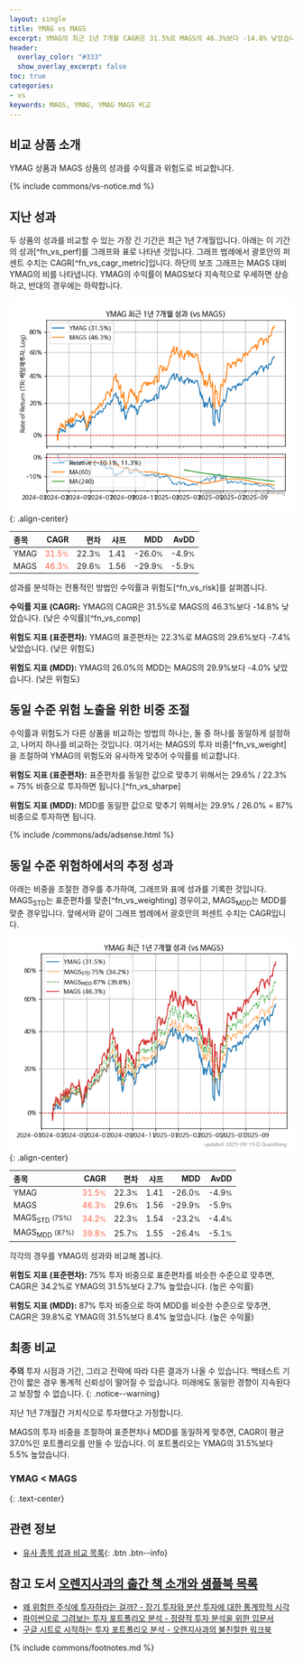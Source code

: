 ```yaml
---
layout: single
title: YMAG vs MAGS
excerpt: YMAG의 최근 1년 7개월 CAGR은 31.5%로 MAGS의 46.3%보다 -14.8% 낮았습니다.
header:
  overlay_color: "#333"
  show_overlay_excerpt: false
toc: true
categories:
- vs
keywords: MAGS, YMAG, YMAG MAGS 비교
---
```


## 비교 상품 소개


YMAG 상품과 MAGS 상품의 성과를 수익률과 위험도로 비교합니다.





{% include commons/vs-notice.md %}

## 지난 성과

두 상품의 성과를 비교할 수 있는 가장 긴 기간은 최근 1년 7개월입니다. 아래는 이 기간의 성과[^fn_vs_perf]를 그래프와 표로 나타낸 것입니다.
그래프 범례에서 괄호안의 퍼센트 수치는 CAGR[^fn_vs_cagr_metric]입니다.
하단의 보조 그래프는 MAGS 대비 YMAG의 비를 나타냅니다.
YMAG의 수익률이 MAGS보다 지속적으로 우세하면 상승하고, 반대의 경우에는 하락합니다.

![YMAG](/vs/images/ymag-vs-mags_dual.png){: .align-center}

| **종목** | **CAGR** | **편차** | **샤프** | **MDD** | **AvDD** |
| :------------ | ------: | -----------: | -------: | ------: | -------: |
| YMAG | <span style="color: tomato">31.5<small>%</small></span> | 22.3<small>%</small> | 1.41 | -26.0<small>%</small> | -4.9<small>%</small> |
| MAGS | <span style="color: tomato">46.3<small>%</small></span> | 29.6<small>%</small> | 1.56 | -29.9<small>%</small> | -5.9<small>%</small> |

<!-- more -->


성과를 분석하는 전통적인 방법인 수익률과 위험도[^fn_vs_risk]를 살펴봅니다.

**수익률 지표 (CAGR):** YMAG의 CAGR은 31.5%로 MAGS의 46.3%보다 -14.8% 낮았습니다. (낮은 수익률)[^fn_vs_comp]

**위험도 지표 (표준편차):** YMAG의 표준편차는 22.3%로 MAGS의 29.6%보다 -7.4% 낮았습니다. (낮은 위험도)

**위험도 지표 (MDD):** YMAG의 26.0%의 MDD는 MAGS의 29.9%보다 -4.0% 낮았습니다. (낮은 위험도)



## 동일 수준 위험 노출을 위한 비중 조절

수익률과 위험도가 다른 상품을 비교하는 방법의 하나는, 둘 중 하나를 동일하게 설정하고, 나머지 하나를 비교하는 것입니다.
여기서는 MAGS의 투자 비중[^fn_vs_weight]을 조절하여 YMAG의 위험도와 유사하게 맞추어 수익률를 비교합니다.

**위험도 지표 (표준편차):** 표준편차를 동일한 값으로 맞추기 위해서는 29.6% / 22.3% = 75% 비중으로 투자하면 됩니다.[^fn_vs_sharpe]

**위험도 지표 (MDD):** MDD를 동일한 값으로 맞추기 위해서는 29.9% / 26.0% = 87% 비중으로 투자하면 됩니다.


{% include /commons/ads/adsense.html %}



## 동일 수준 위험하에서의 추정 성과

아래는 비중을 조절한 경우를 추가하여, 그래프와 표에 성과를 기록한 것입니다.
MAGS<sub>STD</sub>는 표준편차를 맞춘[^fn_vs_weighting] 경우이고, MAGS<sub>MDD</sub>는 MDD를 맞춘 경우입니다.
앞에서와 같이 그래프 범례에서 괄호안의 퍼센트 수치는 CAGR입니다.


![YMAG](/vs/images/ymag-vs-mags.png){: .align-center}



| **종목** | **CAGR** | **편차** | **샤프** | **MDD** | **AvDD** |
| :------------ | ------: | -----------: | -------: | ------: | -------: |
| YMAG | <span style="color: tomato">31.5<small>%</small></span> | 22.3<small>%</small> | 1.41 | -26.0<small>%</small> | -4.9<small>%</small> |
| MAGS | <span style="color: tomato">46.3<small>%</small></span> | 29.6<small>%</small> | 1.56 | -29.9<small>%</small> | -5.9<small>%</small> |
| MAGS<sub>STD</sub> <small>(75%)</small> | <span style="color: tomato">34.2<small>%</small></span> | 22.3<small>%</small> | 1.54 | -23.2<small>%</small> | -4.4<small>%</small> |
| MAGS<sub>MDD</sub> <small>(87%)</small> | <span style="color: tomato">39.8<small>%</small></span> | 25.7<small>%</small> | 1.55 | -26.4<small>%</small> | -5.1<small>%</small> |



각각의 경우를 YMAG의 성과와 비교해 봅니다.

**위험도 지표 (표준편차):** 75% 투자 비중으로 표준편차를 비슷한 수준으로 맞추면, CAGR은 34.2%로 YMAG의 31.5%보다 2.7% 높았습니다. (높은 수익률)

**위험도 지표 (MDD):** 87% 투자 비중으로 하여 MDD를 비슷한 수준으로 맞추면, CAGR은 39.8%로 YMAG의 31.5%보다 8.4% 높았습니다. (높은 수익률)




## 최종 비교

**주의** 투자 시점과 기간, 그리고 전략에 따라 다른 결과가 나올 수 있습니다. 백테스트 기간이 짧은 경우 통계적 신뢰성이 떨어질 수 있습니다. 미래에도 동일한 경향이 지속된다고 보장할 수 없습니다.
{: .notice--warning}

지난 1년 7개월간 거치식으로 투자했다고 가정합니다.

MAGS의 투자 비중을 조절하여 표준편차나 MDD를 동일하게 맞추면, CAGR이 평균 37.0%인 포트폴리오를 만들 수 있습니다.
이 포트폴리오는 YMAG의 31.5%보다 5.5% 높았습니다.

### YMAG &lt; MAGS
{: .text-center}


## 관련 정보

- [유사 종목 성과 비교 목록](/vs/){: .btn .btn--info}


## 참고 도서 [오렌지사과의 출간 책 소개와 샘플북 목록](https://kongdori.tistory.com/691)

- [왜 위험한 주식에 투자하라는 걸까? - 장기 투자와 분산 투자에 대한 통계학적 시각](https://kongdori.tistory.com/421)
- [파이썬으로 그려보는 투자 포트폴리오 분석  - 정량적 투자 분석을 위한 입문서](https://kongdori.tistory.com/643)
- [구글 시트로 시작하는 투자 포트폴리오 분석 - 오렌지사과의 불친절한 워크북](https://kongdori.tistory.com/449)

{% include commons/footnotes.md %}